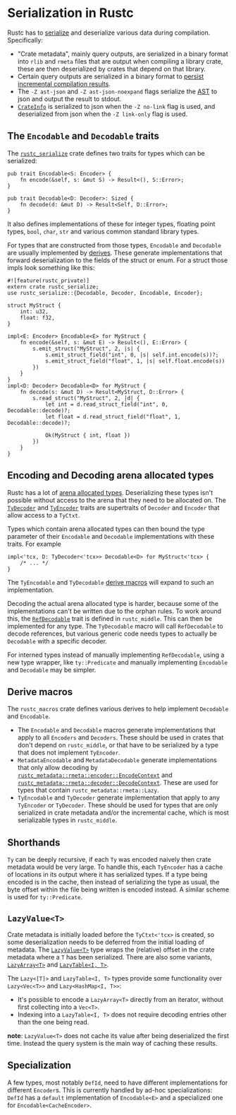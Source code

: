 # Serialization in Rustc

Rustc has to [serialize] and deserialize various data during compilation.
Specifically:

- "Crate metadata", mainly query outputs, are serialized in a binary
  format into `rlib` and `rmeta` files that are output when compiling a library
  crate, these are then deserialized by crates that depend on that library.
- Certain query outputs are serialized in a binary format to
  [persist incremental compilation results].
- The `-Z ast-json` and `-Z ast-json-noexpand` flags serialize the [AST] to json
  and output the result to stdout.
- [`CrateInfo`] is serialized to json when the `-Z no-link` flag is used, and
  deserialized from json when the `-Z link-only` flag is used.

## The `Encodable` and `Decodable` traits

The [`rustc_serialize`] crate defines two traits for types which can be serialized:

```rust,ignore
pub trait Encodable<S: Encoder> {
    fn encode(&self, s: &mut S) -> Result<(), S::Error>;
}

pub trait Decodable<D: Decoder>: Sized {
    fn decode(d: &mut D) -> Result<Self, D::Error>;
}
```

It also defines implementations of these for integer types, floating point
types, `bool`, `char`, `str` and various common standard library types.

For types that are constructed from those types, `Encodable` and `Decodable` are
usually implemented by [derives]. These generate implementations that forward
deserialization to the fields of the struct or enum. For a struct those impls
look something like this:

```rust,ignore
#![feature(rustc_private)]
extern crate rustc_serialize;
use rustc_serialize::{Decodable, Decoder, Encodable, Encoder};

struct MyStruct {
    int: u32,
    float: f32,
}

impl<E: Encoder> Encodable<E> for MyStruct {
    fn encode(&self, s: &mut E) -> Result<(), E::Error> {
        s.emit_struct("MyStruct", 2, |s| {
            s.emit_struct_field("int", 0, |s| self.int.encode(s))?;
            s.emit_struct_field("float", 1, |s| self.float.encode(s))
        })
    }
}
impl<D: Decoder> Decodable<D> for MyStruct {
    fn decode(s: &mut D) -> Result<MyStruct, D::Error> {
        s.read_struct("MyStruct", 2, |d| {
            let int = d.read_struct_field("int", 0, Decodable::decode)?;
            let float = d.read_struct_field("float", 1, Decodable::decode)?;

            Ok(MyStruct { int, float })
        })
    }
}
```

## Encoding and Decoding arena allocated types

Rustc has a lot of [arena allocated types]. Deserializing these types isn't
possible without access to the arena that they need to be allocated on. The
[`TyDecoder`] and [`TyEncoder`] traits are supertraits of `Decoder` and
`Encoder` that allow access to a `TyCtxt`.

Types which contain arena allocated types can then bound the type parameter of
their `Encodable` and `Decodable` implementations with these traits. For
example

```rust,ignore
impl<'tcx, D: TyDecoder<'tcx>> Decodable<D> for MyStruct<'tcx> {
    /* ... */
}
```

The `TyEncodable` and `TyDecodable` [derive macros][derives] will expand to such
an implementation.

Decoding the actual arena allocated type is harder, because some of the
implementations can't be written due to the orphan rules. To work around this,
the [`RefDecodable`] trait is defined in `rustc_middle`. This can then be
implemented for any type. The `TyDecodable` macro will call `RefDecodable` to
decode references, but various generic code needs types to actually be
`Decodable` with a specific decoder.

For interned types instead of manually implementing `RefDecodable`, using a new
type wrapper, like `ty::Predicate` and manually implementing `Encodable` and
`Decodable` may be simpler.

## Derive macros

The `rustc_macros` crate defines various derives to help implement `Decodable`
and `Encodable`.

- The `Encodable` and `Decodable` macros generate implementations that apply to
  all `Encoders` and `Decoders`. These should be used in crates that don't
  depend on `rustc_middle`, or that have to be serialized by a type that does
  not implement `TyEncoder`.
- `MetadataEncodable` and `MetadataDecodable` generate implementations that
  only allow decoding by [`rustc_metadata::rmeta::encoder::EncodeContext`] and
  [`rustc_metadata::rmeta::decoder::DecodeContext`]. These are used for types
  that contain `rustc_metadata::rmeta::Lazy`.
- `TyEncodable` and `TyDecoder` generate implementation that apply to any
  `TyEncoder` or `TyDecoder`. These should be used for types that are only
  serialized in crate metadata and/or the incremental cache, which is most
  serializable types in `rustc_middle`.

## Shorthands

`Ty` can be deeply recursive, if each `Ty` was encoded naively then crate
metadata would be very large. To handle this, each `TyEncoder` has a cache of
locations in its output where it has serialized types. If a type being encoded
is in the cache, then instead of serializing the type as usual, the byte offset
within the file being written is encoded instead. A similar scheme is used for
`ty::Predicate`.

## `LazyValue<T>`

Crate metadata is initially loaded before the `TyCtxt<'tcx>` is created, so
some deserialization needs to be deferred from the initial loading of metadata.
The [`LazyValue<T>`] type wraps the (relative) offset in the crate metadata where a
`T` has been serialized. There are also some variants, [`LazyArray<T>`] and [`LazyTable<I, T>`].

The `Lazy<[T]>` and `LazyTable<I, T>` types provide some functionality over
`Lazy<Vec<T>>` and `Lazy<HashMap<I, T>>`:

- It's possible to encode a `LazyArray<T>` directly from an iterator, without
  first collecting into a `Vec<T>`.
- Indexing into a `LazyTable<I, T>` does not require decoding entries other
  than the one being read.

**note**: `LazyValue<T>` does not cache its value after being deserialized the first
time. Instead the query system is the main way of caching these results.

## Specialization

A few types, most notably `DefId`, need to have different implementations for
different `Encoder`s. This is currently handled by ad-hoc specializations:
`DefId` has a `default` implementation of `Encodable<E>` and a specialized one
for `Encodable<CacheEncoder>`.

[arena allocated types]: memory.md
[AST]: the-parser.md
[derives]: #derive-macros
[persist incremental compilation results]: queries/incremental-compilation-in-detail.md#the-real-world-how-persistence-makes-everything-complicated
[serialize]: https://en.wikipedia.org/wiki/Serialization

[`CrateInfo`]: https://doc.rust-lang.org/nightly/nightly-rustc/rustc_codegen_ssa/struct.CrateInfo.html
[`LazyArray<T>`]: https://doc.rust-lang.org/nightly/nightly-rustc/rustc_metadata/rmeta/struct.LazyValue.html
[`LazyTable<I, T>`]: https://doc.rust-lang.org/nightly/nightly-rustc/rustc_metadata/rmeta/struct.LazyValue.html
[`LazyValue<T>`]: https://doc.rust-lang.org/nightly/nightly-rustc/rustc_metadata/rmeta/struct.LazyValue.html
[`RefDecodable`]: https://doc.rust-lang.org/nightly/nightly-rustc/rustc_middle/ty/codec/trait.RefDecodable.html
[`rustc_metadata::rmeta::decoder::DecodeContext`]: https://doc.rust-lang.org/nightly/nightly-rustc/rustc_metadata/rmeta/decoder/struct.DecodeContext.html
[`rustc_metadata::rmeta::encoder::EncodeContext`]: https://doc.rust-lang.org/nightly/nightly-rustc/rustc_metadata/rmeta/encoder/struct.EncodeContext.html
[`rustc_serialize`]: https://doc.rust-lang.org/nightly/nightly-rustc/rustc_serialize/index.html
[`TyDecoder`]: https://doc.rust-lang.org/nightly/nightly-rustc/rustc_middle/ty/codec/trait.TyDecoder.html
[`TyEncoder`]: https://doc.rust-lang.org/nightly/nightly-rustc/rustc_middle/ty/codec/trait.TyEncoder.html

